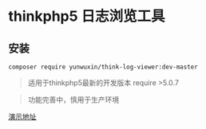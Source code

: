 # thinkphp5 日志浏览工具

## 安装
```
composer require yunwuxin/think-log-viewer:dev-master
```

> 适用于thinkphp5最新的开发版本 require >5.0.7

> 功能完善中，慎用于生产环境

[演示地址](http://5000.grb388c6.yunwuxin.xunda-bj.goodrain.net:10080)